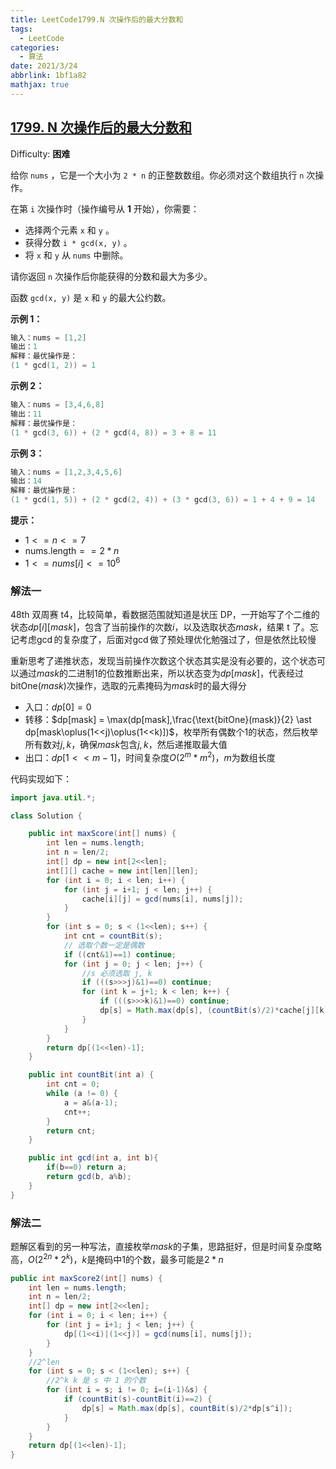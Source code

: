 ```yaml
---
title: LeetCode1799.N 次操作后的最大分数和
tags:
  - LeetCode
categories:
  - 算法
date: 2021/3/24
abbrlink: 1bf1a82
mathjax: true
---
```


## [1799\. N 次操作后的最大分数和](https://leetcode-cn.com/problems/maximize-score-after-n-operations/)

Difficulty: **困难**

给你 `nums` ，它是一个大小为 `2 * n` 的正整数数组。你必须对这个数组执行 `n` 次操作。

在第 `i` 次操作时（操作编号从 **1** 开始），你需要：

*   选择两个元素 `x` 和 `y` 。
*   获得分数 `i * gcd(x, y)` 。
*   将 `x` 和 `y` 从 `nums` 中删除。

请你返回 `n` 次操作后你能获得的分数和最大为多少。

函数 `gcd(x, y)` 是 `x` 和 `y` 的最大公约数。

**示例 1：**

```c
输入：nums = [1,2]
输出：1
解释：最优操作是：
(1 * gcd(1, 2)) = 1
```

**示例 2：**

```c
输入：nums = [3,4,6,8]
输出：11
解释：最优操作是：
(1 * gcd(3, 6)) + (2 * gcd(4, 8)) = 3 + 8 = 11
```

**示例 3：**

```c
输入：nums = [1,2,3,4,5,6]
输出：14
解释：最优操作是：
(1 * gcd(1, 5)) + (2 * gcd(2, 4)) + (3 * gcd(3, 6)) = 1 + 4 + 9 = 14
```

**提示：**

- $1 <= n <= 7$
- $\text{nums.length} == 2 \ast n$
- $1 <= nums[i] <= 10^6$

### 解法一
48th 双周赛 t4，比较简单，看数据范围就知道是状压 DP，一开始写了个二维的状态$dp[i][mask]$，包含了当前操作的次数$i$，以及选取状态$mask$，结果 t 了。忘记考虑$\gcd$的复杂度了，后面对$\gcd$做了预处理优化勉强过了，但是依然比较慢

重新思考了递推状态，发现当前操作次数这个状态其实是没有必要的，这个状态可以通过$mask$的二进制$1$的位数推断出来，所以状态变为$dp[mask]$，代表经过$\text{bitOne}(mask)$次操作，选取的元素掩码为$mask$时的最大得分
- 入口：$dp[0] = 0$
- 转移：$dp[mask] = \max(dp[mask],\frac{\text{bitOne}(mask)}{2} \ast dp[mask\oplus(1<<j)\oplus(1<<k)])$，枚举所有偶数个$1$的状态，然后枚举所有数对$j,k$，确保$mask$包含$j,k$，然后递推取最大值
- 出口：$dp[1<<m-1]$，时间复杂度$O(2^m*m^2)$，$m$为数组长度

代码实现如下：
```java
import java.util.*;

class Solution {

    public int maxScore(int[] nums) {
        int len = nums.length;
        int n = len/2;
        int[] dp = new int[2<<len];
        int[][] cache = new int[len][len];
        for (int i = 0; i < len; i++) {
            for (int j = i+1; j < len; j++) {
                cache[i][j] = gcd(nums[i], nums[j]);
            }
        }
        for (int s = 0; s < (1<<len); s++) {
            int cnt = countBit(s);
            // 选取个数一定是偶数
            if ((cnt&1)==1) continue;
            for (int j = 0; j < len; j++) {
                //s 必须选取 j, k
                if (((s>>>j)&1)==0) continue;
                for (int k = j+1; k < len; k++) {
                    if (((s>>>k)&1)==0) continue;
                    dp[s] = Math.max(dp[s], (countBit(s)/2)*cache[j][k] + dp[s^(1<<j)^(1<<k)]);
                }
            }
        }
        return dp[(1<<len)-1];
    }

    public int countBit(int a) {
        int cnt = 0;
        while (a != 0) {
            a = a&(a-1);
            cnt++;
        }
        return cnt;
    }

    public int gcd(int a, int b){
        if(b==0) return a;
        return gcd(b, a%b);
    }
}
```

### 解法二
题解区看到的另一种写法，直接枚举$mask$的子集，思路挺好，但是时间复杂度略高，$O(2^{2n} \ast 2^k)$，$k$是掩码中$1$的个数，最多可能是$2*n$
```java
public int maxScore2(int[] nums) {
    int len = nums.length;
    int n = len/2;
    int[] dp = new int[2<<len];
    for (int i = 0; i < len; i++) {
        for (int j = i+1; j < len; j++) {
            dp[(1<<i)|(1<<j)] = gcd(nums[i], nums[j]);
        }
    }
    //2^len
    for (int s = 0; s < (1<<len); s++) {
        //2^k k 是 s 中 1 的个数
        for (int i = s; i != 0; i=(i-1)&s) {
            if (countBit(s)-countBit(i)==2) {
                dp[s] = Math.max(dp[s], countBit(s)/2*dp[s^i]);
            }
        }
    }
    return dp[(1<<len)-1];
}
```
